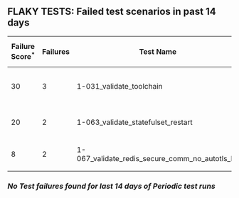 ## FLAKY TESTS: Failed test scenarios in past 14 days
| Failure Score<sup>*</sup> | Failures | Test Name | Last Seen | PR List and Logs 
|---|---|---|---|---|
| 30 | 3 | 1-031_validate_toolchain  | 2 days ago | 2: [#736](https://github.com/redhat-developer/gitops-operator/pull/736)<sup>[1](https://storage.googleapis.com/test-platform-results/pr-logs/pull/redhat-developer_gitops-operator/736/pull-ci-redhat-developer-gitops-operator-master-v4.14-kuttl-parallel/1800959254786478080/build-log.txt), [2](https://storage.googleapis.com/test-platform-results/pr-logs/pull/redhat-developer_gitops-operator/736/pull-ci-redhat-developer-gitops-operator-master-v4.13-kuttl-parallel/1800900059718488064/build-log.txt)</sup> [#724](https://github.com/redhat-developer/gitops-operator/pull/724)<sup>[1](https://storage.googleapis.com/test-platform-results/pr-logs/pull/redhat-developer_gitops-operator/724/pull-ci-redhat-developer-gitops-operator-master-v4.12-kuttl-parallel/1798318356139347968/build-log.txt)</sup> 
| 20 | 2 | 1-063_validate_statefulset_restart  | 2 days ago | 2: [#736](https://github.com/redhat-developer/gitops-operator/pull/736)<sup>[1](https://storage.googleapis.com/test-platform-results/pr-logs/pull/redhat-developer_gitops-operator/736/pull-ci-redhat-developer-gitops-operator-master-v4.14-kuttl-parallel/1801219887897513984/build-log.txt)</sup> [#729](https://github.com/redhat-developer/gitops-operator/pull/729)<sup>[1](https://storage.googleapis.com/test-platform-results/pr-logs/pull/redhat-developer_gitops-operator/729/pull-ci-redhat-developer-gitops-operator-master-v4.14-kuttl-parallel/1799107740707065856/build-log.txt)</sup> 
| 8 | 2 | 1-067_validate_redis_secure_comm_no_autotls_ha  | 5 days ago | 2: [#725](https://github.com/redhat-developer/gitops-operator/pull/725)<sup>[1](https://storage.googleapis.com/test-platform-results/pr-logs/pull/redhat-developer_gitops-operator/725/pull-ci-redhat-developer-gitops-operator-master-v4.13-kuttl-parallel/1798660036826763264/build-log.txt)</sup> [#724](https://github.com/redhat-developer/gitops-operator/pull/724)<sup>[1](https://storage.googleapis.com/test-platform-results/pr-logs/pull/redhat-developer_gitops-operator/724/pull-ci-redhat-developer-gitops-operator-master-v4.14-kuttl-parallel/1800096522633744384/build-log.txt)</sup> 

### *No Test failures found for last 14 days of __Periodic__ test runs*
